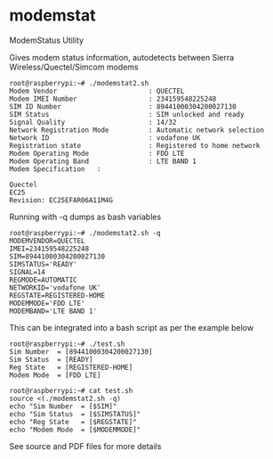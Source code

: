 # modemstat
ModemStatus Utility

Gives modem status information, autodetects between Sierra Wireless/Quectel/Simcom modems

```
root@raspberrypi:~# ./modemstat2.sh
Modem Vendor                       : QUECTEL
Modem IMEI Number                  : 234159548225248
SIM ID Number                      : 89441000304200027130
SIM Status                         : SIM unlocked and ready
Signal Quality                     : 14/32
Network Registration Mode          : Automatic network selection
Network ID                         : vodafone UK
Registration state                 : Registered to home network
Modem Operating Mode               : FDD LTE
Modem Operating Band               : LTE BAND 1
Modem Specification   :

Quectel
EC25
Revision: EC25EFAR06A11M4G
```


Running with -q dumps as bash variables

```
root@raspberrypi:~# ./modemstat2.sh -q
MODEMVENDOR=QUECTEL
IMEI=234159548225248
SIM=89441000304200027130
SIMSTATUS='READY'
SIGNAL=14
REGMODE=AUTOMATIC
NETWORKID='vodafone UK'
REGSTATE=REGISTERED-HOME
MODEMMODE='FDD LTE'
MODEMBAND='LTE BAND 1'
````

This can be integrated into a bash script as per the example below

```
root@raspberrypi:~# ./test.sh
Sim Number  = [89441000304200027130]
Sim Status  = [READY]
Reg State   = [REGISTERED-HOME]
Modem Mode  = [FDD LTE]

root@raspberrypi:~# cat test.sh
source <(./modemstat2.sh -q)
echo "Sim Number  = [$SIM]"
echo "Sim Status  = [$SIMSTATUS]"
echo "Reg State   = [$REGSTATE]"
echo "Modem Mode  = [$MODEMMODE]"
```

See source and PDF files for more details 

